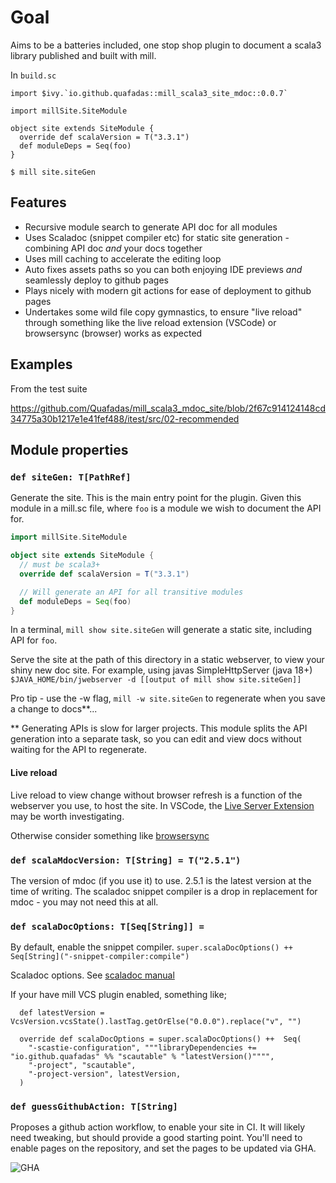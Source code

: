 # Goal

Aims to be a batteries included, one stop shop plugin to document a scala3 library published and built with mill.

In `build.sc`

```
import $ivy.`io.github.quafadas::mill_scala3_site_mdoc::0.0.7`

import millSite.SiteModule

object site extends SiteModule {
  override def scalaVersion = T("3.3.1")
  def moduleDeps = Seq(foo)
}

```

```console
$ mill site.siteGen
```


## Features

- Recursive module search to generate API doc for all modules
- Uses Scaladoc (snippet compiler etc) for static site generation - combining API doc _and_ your docs together
- Uses mill caching to accelerate the editing loop
- Auto fixes assets paths so you can both enjoying IDE previews _and_ seamlessly deploy to github pages
- Plays nicely with modern git actions for ease of deployment to github pages
- Undertakes some wild file copy gymnastics, to ensure "live reload" through something like the live reload extension (VSCode) or browsersync (browser) works as expected

## Examples

From the test suite

https://github.com/Quafadas/mill_scala3_mdoc_site/blob/2f67c914124148cd34775a30b1217e1e41fef488/itest/src/02-recommended



## Module properties

### `def siteGen: T[PathRef]`

Generate the site. This is the main entry point for the plugin. Given this module in a mill.sc file, where `foo` is a module we wish to document the API for.

```scala
import millSite.SiteModule

object site extends SiteModule {
  // must be scala3+
  override def scalaVersion = T("3.3.1")

  // Will generate an API for all transitive modules
  def moduleDeps = Seq(foo)
}
```
In a terminal, `mill show site.siteGen` will generate a static site, including API for `foo`.

Serve the site at the path of this directory in a static webserver, to view your shiny new doc site. For example, using javas SimpleHttpServer (java 18+)
```$JAVA_HOME/bin/jwebserver -d [[output of mill show site.siteGen]]```

Pro tip - use the -w flag, `mill -w site.siteGen` to regenerate when you save a change to docs**...

** Generating APIs is slow for larger projects. This module splits the API generation into a separate task, so you can edit and view docs without waiting for the API to regenerate.

#### Live reload
Live reload to view change without browser refresh is a function of the webserver you use, to host the site. In VSCode, the [Live Server Extension](https://marketplace.visualstudio.com/items?itemName=ritwickdey.LiveServer) may be worth investigating.

Otherwise consider something like [browsersync](https://www.browsersync.io/)


### `def scalaMdocVersion: T[String] = T("2.5.1")`

The version of mdoc (if you use it) to use. 2.5.1 is the latest version at the time of writing. The scaladoc snippet compiler is a drop in replacement for mdoc - you may not need this at all.

### `def scalaDocOptions: T[Seq[String]] = `

By default, enable the snippet compiler.
```super.scalaDocOptions() ++ Seq[String]("-snippet-compiler:compile")```

Scaladoc options. See
[scaladoc manual](https://docs.scala-lang.org/scala3/guides/scaladoc/index.html)

If your have mill VCS plugin enabled, something like;



```
  def latestVersion = VcsVersion.vcsState().lastTag.getOrElse("0.0.0").replace("v", "")

  override def scalaDocOptions = super.scalaDocOptions() ++  Seq(
    "-scastie-configuration", """libraryDependencies += "io.github.quafadas" %% "scautable" % "latestVersion()"""",
    "-project", "scautable",
    "-project-version", latestVersion,
  )
```

### `def guessGithubAction: T[String]`

Proposes a github action workflow, to enable your site in CI. It will likely need tweaking, but should provide a good starting point. You'll need to enable pages on the repository, and set the pages to be updated via GHA.

![GHA](../images/GHA_setup.png)

